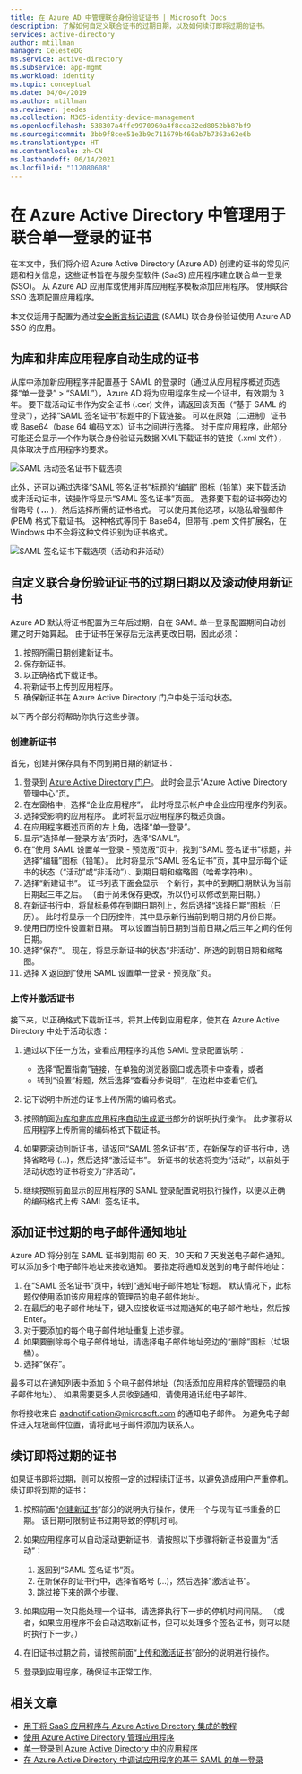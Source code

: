 ```yaml
---
title: 在 Azure AD 中管理联合身份验证证书 | Microsoft Docs
description: 了解如何自定义联合证书的过期日期，以及如何续订即将过期的证书。
services: active-directory
author: mtillman
manager: CelesteDG
ms.service: active-directory
ms.subservice: app-mgmt
ms.workload: identity
ms.topic: conceptual
ms.date: 04/04/2019
ms.author: mtillman
ms.reviewer: jeedes
ms.collection: M365-identity-device-management
ms.openlocfilehash: 538307a4ffe9970960a4f8cea32ed8052bb87bf9
ms.sourcegitcommit: 3bb9f8cee51e3b9c711679b460ab7b7363a62e6b
ms.translationtype: HT
ms.contentlocale: zh-CN
ms.lasthandoff: 06/14/2021
ms.locfileid: "112080608"
---
```

# <a name="manage-certificates-for-federated-single-sign-on-in-azure-active-directory"></a>在 Azure Active Directory 中管理用于联合单一登录的证书

在本文中，我们将介绍 Azure Active Directory (Azure AD) 创建的证书的常见问题和相关信息，这些证书旨在与服务型软件 (SaaS) 应用程序建立联合单一登录 (SSO)。 从 Azure AD 应用库或使用非库应用程序模板添加应用程序。 使用联合 SSO 选项配置应用程序。

本文仅适用于配置为通过[安全断言标记语言](https://wikipedia.org/wiki/Security_Assertion_Markup_Language) (SAML) 联合身份验证使用 Azure AD SSO 的应用。

## <a name="auto-generated-certificate-for-gallery-and-non-gallery-applications"></a>为库和非库应用程序自动生成的证书

从库中添加新应用程序并配置基于 SAML 的登录时（通过从应用程序概述页选择“单一登录” > “SAML”），Azure AD 将为应用程序生成一个证书，有效期为 3 年。 要下载活动证书作为安全证书 (.cer) 文件，请返回该页面（“基于 SAML 的登录”），选择“SAML 签名证书”标题中的下载链接。 可以在原始（二进制）证书或 Base64（base 64 编码文本）证书之间进行选择。 对于库应用程序，此部分可能还会显示一个作为联合身份验证元数据 XML下载证书的链接（.xml 文件），具体取决于应用程序的要求。

![SAML 活动签名证书下载选项](./media/manage-certificates-for-federated-single-sign-on/active-certificate-download-options.png)

此外，还可以通过选择“SAML 签名证书”标题的“编辑” 图标（铅笔）来下载活动或非活动证书，该操作将显示“SAML 签名证书”页面。 选择要下载的证书旁边的省略号 ( **...** )，然后选择所需的证书格式。 可以使用其他选项，以隐私增强邮件 (PEM) 格式下载证书。 这种格式等同于 Base64，但带有 .pem 文件扩展名，在 Windows 中不会将这种文件识别为证书格式。

![SAML 签名证书下载选项（活动和非活动）](./media/manage-certificates-for-federated-single-sign-on/all-certificate-download-options.png)

## <a name="customize-the-expiration-date-for-your-federation-certificate-and-roll-it-over-to-a-new-certificate"></a>自定义联合身份验证证书的过期日期以及滚动使用新证书

Azure AD 默认将证书配置为三年后过期，自在 SAML 单一登录配置期间自动创建之时开始算起。 由于证书在保存后无法再更改日期，因此必须：

1. 按照所需日期创建新证书。
1. 保存新证书。
1. 以正确格式下载证书。
1. 将新证书上传到应用程序。
1. 确保新证书在 Azure Active Directory 门户中处于活动状态。

以下两个部分将帮助你执行这些步骤。

### <a name="create-a-new-certificate"></a>创建新证书

首先，创建并保存具有不同到期日期的新证书：

1. 登录到 [Azure Active Directory 门户](https://aad.portal.azure.com/)。 此时会显示“Azure Active Directory 管理中心”页。
1. 在左窗格中，选择“企业应用程序”。 此时将显示帐户中企业应用程序的列表。
1. 选择受影响的应用程序。 此时将显示应用程序的概述页面。
1. 在应用程序概述页面的左上角，选择“单一登录”。
1. 显示“选择单一登录方法”页时，选择“SAML”。 
1. 在“使用 SAML 设置单一登录 - 预览版”页中，找到“SAML 签名证书”标题，并选择“编辑”图标（铅笔）。 此时将显示“SAML 签名证书”页，其中显示每个证书的状态（“活动”或“非活动”）、到期日期和缩略图（哈希字符串）。
1. 选择“新建证书”。 证书列表下面会显示一个新行，其中的到期日期默认为当前日期起三年之后。 （由于尚未保存更改，所以仍可以修改到期日期。）
1. 在新证书行中，将鼠标悬停在到期日期列上，然后选择“选择日期”图标（日历）。 此时将显示一个日历控件，其中显示新行当前到期日期的月份日期。
1. 使用日历控件设置新日期。 可以设置当前日期到当前日期之后三年之间的任何日期。
1. 选择“保存”。 现在，将显示新证书的状态“非活动”、所选的到期日期和缩略图。
1. 选择 X 返回到“使用 SAML 设置单一登录 - 预览版”页。

### <a name="upload-and-activate-a-certificate"></a>上传并激活证书

接下来，以正确格式下载新证书，将其上传到应用程序，使其在 Azure Active Directory 中处于活动状态：

1. 通过以下任一方法，查看应用程序的其他 SAML 登录配置说明：

   - 选择“配置指南”链接，在单独的浏览器窗口或选项卡中查看，或者
   - 转到“设置”标题，然后选择“查看分步说明”，在边栏中查看它们。

1. 记下说明中所述的证书上传所需的编码格式。
1. 按照前面[为库和非库应用程序自动生成证书](#auto-generated-certificate-for-gallery-and-non-gallery-applications)部分的说明执行操作。 此步骤将以应用程序上传所需的编码格式下载证书。
1. 如果要滚动到新证书，请返回“SAML 签名证书”页，在新保存的证书行中，选择省略号 (...)，然后选择“激活证书”。 新证书的状态将变为“活动”，以前处于活动状态的证书将变为“非活动”。
1. 继续按照前面显示的应用程序的 SAML 登录配置说明执行操作，以便以正确的编码格式上传 SAML 签名证书。

## <a name="add-email-notification-addresses-for-certificate-expiration"></a>添加证书过期的电子邮件通知地址

Azure AD 将分别在 SAML 证书到期前 60 天、30 天和 7 天发送电子邮件通知。 可以添加多个电子邮件地址来接收通知。 要指定将通知发送到的电子邮件地址：

1. 在“SAML 签名证书”页中，转到“通知电子邮件地址”标题。 默认情况下，此标题仅使用添加该应用程序的管理员的电子邮件地址。
1. 在最后的电子邮件地址下，键入应接收证书过期通知的电子邮件地址，然后按 Enter。
1. 对于要添加的每个电子邮件地址重复上述步骤。
1. 如果要删除每个电子邮件地址，请选择电子邮件地址旁边的“删除”图标（垃圾桶）。
1. 选择“保存”。

最多可以在通知列表中添加 5 个电子邮件地址（包括添加应用程序的管理员的电子邮件地址）。 如果需要更多人员收到通知，请使用通讯组电子邮件。

你将接收来自 aadnotification@microsoft.com 的通知电子邮件。 为避免电子邮件进入垃圾邮件位置，请将此电子邮件添加为联系人。

## <a name="renew-a-certificate-that-will-soon-expire"></a>续订即将过期的证书

如果证书即将过期，则可以按照一定的过程续订证书，以避免造成用户严重停机。 续订即将到期的证书：

1. 按照前面“[创建新证书](#create-a-new-certificate)”部分的说明执行操作，使用一个与现有证书重叠的日期。 该日期可限制证书过期导致的停机时间。
1. 如果应用程序可以自动滚动更新证书，请按照以下步骤将新证书设置为“活动”：
   1. 返回到“SAML 签名证书”页。
   1. 在新保存的证书行中，选择省略号 (...)，然后选择“激活证书”。
   1. 跳过接下来的两个步骤。

1. 如果应用一次只能处理一个证书，请选择执行下一步的停机时间间隔。 （或者，如果应用程序不会自动选取新证书，但可以处理多个签名证书，则可以随时执行下一步。）
1. 在旧证书过期之前，请按照前面“[上传和激活证书](#upload-and-activate-a-certificate)”部分的说明进行操作。
1. 登录到应用程序，确保证书正常工作。

## <a name="related-articles"></a>相关文章

- [用于将 SaaS 应用程序与 Azure Active Directory 集成的教程](../saas-apps/tutorial-list.md)
- [使用 Azure Active Directory 管理应用程序](what-is-application-management.md)
- [单一登录到 Azure Active Directory 中的应用程序](what-is-single-sign-on.md)
- [在 Azure Active Directory 中调试应用程序的基于 SAML 的单一登录](./debug-saml-sso-issues.md)
